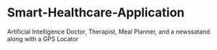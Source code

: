 # Smart-Healthcare-Application
Artificial Intelligence Doctor, Therapist, Meal Planner, and a newssatand along with a GPS Locator 

